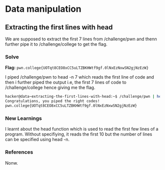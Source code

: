 # Data manipulation

## Extracting the first lines with head
We are supposed to extract the first 7 lines from /challenge/pwn and thenn further pipe it to /challenge/college to get the flag. 

### Solve
**Flag:** `pwn.college{UOTqt8CEO8xCC5uLTZBKHWtf9gf.0lNxEzNxwSN2gjNzEzW}`

I piped /challenge/pwn to head -n 7 which reads the first line of code and then i further piped the output i.e, the first 7 lines of code to /challenge/college hence giving me the flag. 

```bash
hacker@data~extracting-the-first-lines-with-head:~$ /challenge/pwn | head -n 7 | /challenge/college 
Congratulations, you piped the right codes!
pwn.college{UOTqt8CEO8xCC5uLTZBKHWtf9gf.0lNxEzNxwSN2gjNzEzW}
```

### New Learnings
I learnt about the head function which is used to read the first few lines of a program. Without specifiying, it reads the first 10 but the number of lines can be specified using head -n.

### References 
Nonw. 
